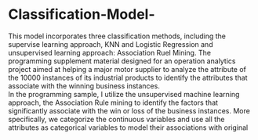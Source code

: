 # Classification-Model-
This model incorporates three classification methods, including the supervise learning approach, KNN and Logistic Regression and unsupervised learning approach: Association Ruel Mining. 
The programming supplement material designed for an operation analytics project aimed at helping a major motor supplier to analyze the attribute of the 10000 instances of its industrial products to identify the attributes that associate with the winning business instances.  
In the programming sample, I utilize the unsupervised machine learning approach, the Association Rule mining to identify the factors that significantly associate with the win or loss of the business instances. More specifically, we categorize the continuous variables and use all the attributes as categorical variables to model their associations with original
